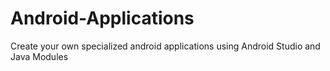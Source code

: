# Android-Applications
Create your own specialized android applications using Android Studio and Java Modules
